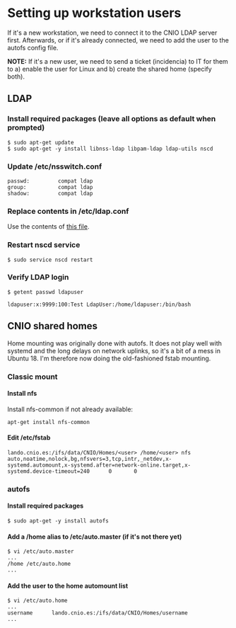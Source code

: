 # Setting up workstation users

If it's a new workstation, we need to connect it to the CNIO LDAP server first. Afterwards, or if it's already connected, we need to add the user to the autofs config file.

**NOTE:** If it's a new user, we need to send a ticket (incidencia) to IT for them to a) enable the user for Linux and b) create the shared home (specify both).

## LDAP

### Install required packages (leave all options as default when prompted)

    $ sudo apt-get update
    $ sudo apt-get -y install libnss-ldap libpam-ldap ldap-utils nscd
  
### Update /etc/nsswitch.conf

    passwd:         compat ldap
    group:          compat ldap
    shadow:         compat ldap

### Replace contents in /etc/ldap.conf

Use the contents of [this file](https://gitlab.com/bu_cnio/bu_cnio.gitlab.io/-/snippets/1999595).

### Restart nscd service

    $ sudo service nscd restart

### Verify LDAP login
    $ getent passwd ldapuser

    ldapuser:x:9999:100:Test LdapUser:/home/ldapuser:/bin/bash

## CNIO shared homes

Home mounting was originally done with autofs. It does not play well with systemd and the long delays on network uplinks, so it's a bit of a mess in Ubuntu 18. I'm therefore now doing the old-fashioned fstab mounting.

### Classic mount

#### Install nfs

Install nfs-common if not already available:

    apt-get install nfs-common

#### Edit /etc/fstab

    lando.cnio.es:/ifs/data/CNIO/Homes/<user> /home/<user> nfs  auto,noatime,nolock,bg,nfsvers=3,tcp,intr,_netdev,x-systemd.automount,x-systemd.after=network-online.target,x-systemd.device-timeout=240      0       0

### autofs

#### Install required packages

    $ sudo apt-get -y install autofs

#### Add a /home alias to /etc/auto.master (if it's not there yet)

    $ vi /etc/auto.master
    ...
    /home /etc/auto.home
    ...

#### Add the user to the home automount list

    $ vi /etc/auto.home
    ...
    username      lando.cnio.es:/ifs/data/CNIO/Homes/username
    ...
